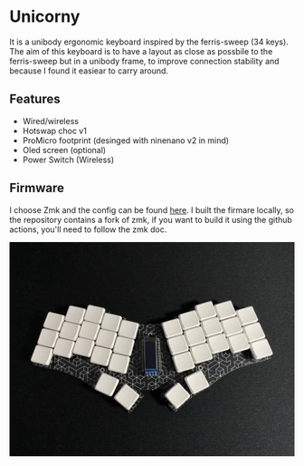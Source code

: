 # Unicorny
It is a unibody ergonomic keyboard inspired by the ferris-sweep (34 keys).
The aim of this keyboard is to have a layout as close as possbile to the ferris-sweep but in a unibody frame, 
to improve connection stability and because I found it easiear to carry around.

## Features
- Wired/wireless
- Hotswap choc v1
- ProMicro footprint (desinged with ninenano v2 in mind)
- Oled screen (optional)
- Power Switch (Wireless)

## Firmware
I choose Zmk and the config can be found [here](https://github.com/Riccardo-merli94/zmk/tree/main/app/boards/shields/unicorny).
I built the firmare locally, so the repository contains a fork of zmk, if you want to build it using the github actions, you'll need to follow the zmk doc.

![unicorny](https://github.com/Riccardo-merli94/Unicorny/blob/main/IMG_0946.jpg?raw=true)
